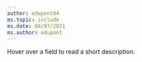 ```yaml
---
author: edupont04
ms.topic: include
ms.date: 09/07/2021
ms.author: edupont
---
```

Hover over a field to read a short description.

